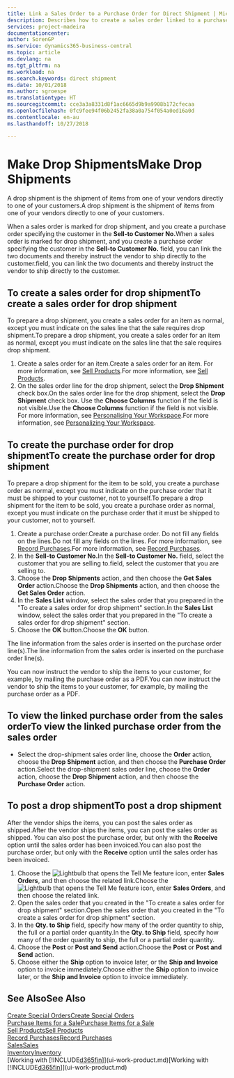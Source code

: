 ```yaml
---
title: Link a Sales Order to a Purchase Order for Direct Shipment | Microsoft Docs
description: Describes how to create a sales order linked to a purchase order to enable shipment directly from the vendor to the customer.
services: project-madeira
documentationcenter: 
author: SorenGP
ms.service: dynamics365-business-central
ms.topic: article
ms.devlang: na
ms.tgt_pltfrm: na
ms.workload: na
ms.search.keywords: direct shipment
ms.date: 10/01/2018
ms.author: sgroespe
ms.translationtype: HT
ms.sourcegitcommit: cce3a3a8331d8f1ac6665d9b9a9908b172cfecaa
ms.openlocfilehash: 0fc9fee94f06b2452fa38a0a754f054a0ed16a0d
ms.contentlocale: en-au
ms.lasthandoff: 10/27/2018

---
```

# <a name="make-drop-shipments"></a><span data-ttu-id="2aa8b-103">Make Drop Shipments</span><span class="sxs-lookup"><span data-stu-id="2aa8b-103">Make Drop Shipments</span></span>
<span data-ttu-id="2aa8b-104">A drop shipment is the shipment of items from one of your vendors directly to one of your customers.</span><span class="sxs-lookup"><span data-stu-id="2aa8b-104">A drop shipment is the shipment of items from one of your vendors directly to one of your customers.</span></span>

<span data-ttu-id="2aa8b-105">When a sales order is marked for drop shipment, and you create a purchase order specifying the customer in the **Sell-to Customer No.**</span><span class="sxs-lookup"><span data-stu-id="2aa8b-105">When a sales order is marked for drop shipment, and you create a purchase order specifying the customer in the **Sell-to Customer No.**</span></span> <span data-ttu-id="2aa8b-106">field, you can link the two documents and thereby instruct the vendor to ship directly to the customer.</span><span class="sxs-lookup"><span data-stu-id="2aa8b-106">field, you can link the two documents and thereby instruct the vendor to ship directly to the customer.</span></span>

## <a name="to-create-a-sales-order-for-drop-shipment"></a><span data-ttu-id="2aa8b-107">To create a sales order for drop shipment</span><span class="sxs-lookup"><span data-stu-id="2aa8b-107">To create a sales order for drop shipment</span></span>
<span data-ttu-id="2aa8b-108">To prepare a drop shipment, you create a sales order for an item as normal, except you must indicate on the sales line that the sale requires drop shipment.</span><span class="sxs-lookup"><span data-stu-id="2aa8b-108">To prepare a drop shipment, you create a sales order for an item as normal, except you must indicate on the sales line that the sale requires drop shipment.</span></span>

1. <span data-ttu-id="2aa8b-109">Create a sales order for an item.</span><span class="sxs-lookup"><span data-stu-id="2aa8b-109">Create a sales order for an item.</span></span> <span data-ttu-id="2aa8b-110">For more information, see [Sell Products](sales-how-sell-products.md).</span><span class="sxs-lookup"><span data-stu-id="2aa8b-110">For more information, see [Sell Products](sales-how-sell-products.md).</span></span>
2. <span data-ttu-id="2aa8b-111">On the sales order line for the drop shipment, select the **Drop Shipment** check box.</span><span class="sxs-lookup"><span data-stu-id="2aa8b-111">On the sales order line for the drop shipment, select the **Drop Shipment** check box.</span></span> <span data-ttu-id="2aa8b-112">Use the **Choose Columns** function if the field is not visible.</span><span class="sxs-lookup"><span data-stu-id="2aa8b-112">Use the **Choose Columns** function if the field is not visible.</span></span> <span data-ttu-id="2aa8b-113">For more information, see [Personalising Your Workspace](ui-personalization-user.md).</span><span class="sxs-lookup"><span data-stu-id="2aa8b-113">For more information, see [Personalizing Your Workspace](ui-personalization-user.md).</span></span>

## <a name="to-create-the-purchase-order-for-drop-shipment"></a><span data-ttu-id="2aa8b-114">To create the purchase order for drop shipment</span><span class="sxs-lookup"><span data-stu-id="2aa8b-114">To create the purchase order for drop shipment</span></span>
<span data-ttu-id="2aa8b-115">To prepare a drop shipment for the item to be sold, you create a purchase order as normal, except you must indicate on the purchase order that it must be shipped to your customer, not to yourself.</span><span class="sxs-lookup"><span data-stu-id="2aa8b-115">To prepare a drop shipment for the item to be sold, you create a purchase order as normal, except you must indicate on the purchase order that it must be shipped to your customer, not to yourself.</span></span>

1. <span data-ttu-id="2aa8b-116">Create a purchase order.</span><span class="sxs-lookup"><span data-stu-id="2aa8b-116">Create a purchase order.</span></span> <span data-ttu-id="2aa8b-117">Do not fill any fields on the lines.</span><span class="sxs-lookup"><span data-stu-id="2aa8b-117">Do not fill any fields on the lines.</span></span> <span data-ttu-id="2aa8b-118">For more information, see [Record Purchases](purchasing-how-record-purchases.md).</span><span class="sxs-lookup"><span data-stu-id="2aa8b-118">For more information, see [Record Purchases](purchasing-how-record-purchases.md).</span></span>
2. <span data-ttu-id="2aa8b-119">In the **Sell-to Customer No.**</span><span class="sxs-lookup"><span data-stu-id="2aa8b-119">In the **Sell-to Customer No.**</span></span> <span data-ttu-id="2aa8b-120">field, select the customer that you are selling to.</span><span class="sxs-lookup"><span data-stu-id="2aa8b-120">field, select the customer that you are selling to.</span></span>
3. <span data-ttu-id="2aa8b-121">Choose the **Drop Shipments** action, and then choose the **Get Sales Order** action.</span><span class="sxs-lookup"><span data-stu-id="2aa8b-121">Choose the **Drop Shipments** action, and then choose the **Get Sales Order** action.</span></span>
4. <span data-ttu-id="2aa8b-122">In the **Sales List** window, select the sales order that you prepared in the "To create a sales order for drop shipment" section.</span><span class="sxs-lookup"><span data-stu-id="2aa8b-122">In the **Sales List** window, select the sales order that you prepared in the "To create a sales order for drop shipment" section.</span></span>
5. <span data-ttu-id="2aa8b-123">Choose the **OK** button.</span><span class="sxs-lookup"><span data-stu-id="2aa8b-123">Choose the **OK** button.</span></span>

<span data-ttu-id="2aa8b-124">The line information from the sales order is inserted on the purchase order line(s).</span><span class="sxs-lookup"><span data-stu-id="2aa8b-124">The line information from the sales order is inserted on the purchase order line(s).</span></span>

<span data-ttu-id="2aa8b-125">You can now instruct the vendor to ship the items to your customer, for example, by mailing the purchase order as a PDF.</span><span class="sxs-lookup"><span data-stu-id="2aa8b-125">You can now instruct the vendor to ship the items to your customer, for example, by mailing the purchase order as a PDF.</span></span>     

## <a name="to-view-the-linked-purchase-order-from-the-sales-order"></a><span data-ttu-id="2aa8b-126">To view the linked purchase order from the sales order</span><span class="sxs-lookup"><span data-stu-id="2aa8b-126">To view the linked purchase order from the sales order</span></span>
* <span data-ttu-id="2aa8b-127">Select the drop-shipment sales order line, choose the **Order** action, choose the **Drop Shipment** action, and then choose the **Purchase Order** action.</span><span class="sxs-lookup"><span data-stu-id="2aa8b-127">Select the drop-shipment sales order line, choose the **Order** action, choose the **Drop Shipment** action, and then choose the **Purchase Order** action.</span></span>

## <a name="to-post-a-drop-shipment"></a><span data-ttu-id="2aa8b-128">To post a drop shipment</span><span class="sxs-lookup"><span data-stu-id="2aa8b-128">To post a drop shipment</span></span>
<span data-ttu-id="2aa8b-129">After the vendor ships the items, you can post the sales order as shipped.</span><span class="sxs-lookup"><span data-stu-id="2aa8b-129">After the vendor ships the items, you can post the sales order as shipped.</span></span> <span data-ttu-id="2aa8b-130">You can also post the purchase order, but only with the **Receive** option until the sales order has been invoiced.</span><span class="sxs-lookup"><span data-stu-id="2aa8b-130">You can also post the purchase order, but only with the **Receive** option until the sales order has been invoiced.</span></span>

1. <span data-ttu-id="2aa8b-131">Choose the ![Lightbulb that opens the Tell Me feature](media/ui-search/search_small.png "Tell me what you want to do") icon, enter **Sales Orders**, and then choose the related link.</span><span class="sxs-lookup"><span data-stu-id="2aa8b-131">Choose the ![Lightbulb that opens the Tell Me feature](media/ui-search/search_small.png "Tell me what you want to do") icon, enter **Sales Orders**, and then choose the related link.</span></span>
2. <span data-ttu-id="2aa8b-132">Open the sales order that you created in the "To create a sales order for drop shipment" section.</span><span class="sxs-lookup"><span data-stu-id="2aa8b-132">Open the sales order that you created in the "To create a sales order for drop shipment" section.</span></span>
3. <span data-ttu-id="2aa8b-133">In the **Qty. to Ship** field, specify how many of the order quantity to ship, the full or a partial order quantity.</span><span class="sxs-lookup"><span data-stu-id="2aa8b-133">In the **Qty. to Ship** field, specify how many of the order quantity to ship, the full or a partial order quantity.</span></span>
4. <span data-ttu-id="2aa8b-134">Choose the **Post** or **Post and Send** action.</span><span class="sxs-lookup"><span data-stu-id="2aa8b-134">Choose the **Post** or **Post and Send** action.</span></span>
5. <span data-ttu-id="2aa8b-135">Choose either the **Ship** option to invoice later, or the **Ship and Invoice** option to invoice immediately.</span><span class="sxs-lookup"><span data-stu-id="2aa8b-135">Choose either the **Ship** option to invoice later, or the **Ship and Invoice** option to invoice immediately.</span></span>

## <a name="see-also"></a><span data-ttu-id="2aa8b-136">See Also</span><span class="sxs-lookup"><span data-stu-id="2aa8b-136">See Also</span></span>
[<span data-ttu-id="2aa8b-137">Create Special Orders</span><span class="sxs-lookup"><span data-stu-id="2aa8b-137">Create Special Orders</span></span>](sales-how-to-create-special-orders.md)  
[<span data-ttu-id="2aa8b-138">Purchase Items for a Sale</span><span class="sxs-lookup"><span data-stu-id="2aa8b-138">Purchase Items for a Sale</span></span>](purchasing-how-purchase-products-sale.md)  
[<span data-ttu-id="2aa8b-139">Sell Products</span><span class="sxs-lookup"><span data-stu-id="2aa8b-139">Sell Products</span></span>](sales-how-sell-products.md)  
[<span data-ttu-id="2aa8b-140">Record Purchases</span><span class="sxs-lookup"><span data-stu-id="2aa8b-140">Record Purchases</span></span>](purchasing-how-record-purchases.md)  
[<span data-ttu-id="2aa8b-141">Sales</span><span class="sxs-lookup"><span data-stu-id="2aa8b-141">Sales</span></span>](sales-manage-sales.md)  
[<span data-ttu-id="2aa8b-142">Inventory</span><span class="sxs-lookup"><span data-stu-id="2aa8b-142">Inventory</span></span>](inventory-manage-inventory.md)  
<span data-ttu-id="2aa8b-143">[Working with [!INCLUDE[d365fin](includes/d365fin_md.md)]](ui-work-product.md)</span><span class="sxs-lookup"><span data-stu-id="2aa8b-143">[Working with [!INCLUDE[d365fin](includes/d365fin_md.md)]](ui-work-product.md)</span></span>

